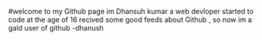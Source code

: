 #welcome to my Github  page
im Dhansuh kumar a web devloper started to code at the age of 16
recived some good feeds about Github , so now im a gald user of github
 -dhanush
